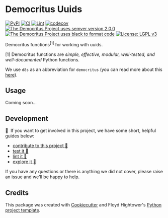 # Democritus Uuids

[![PyPI](https://img.shields.io/pypi/v/d8s-uuids.svg)](https://pypi.python.org/pypi/d8s-uuids)
[![CI](https://github.com/democritus-project/d8s-uuids/workflows/CI/badge.svg)](https://github.com/democritus-project/d8s-uuids/actions)
[![Lint](https://github.com/democritus-project/d8s-uuids/workflows/Lint/badge.svg)](https://github.com/democritus-project/d8s-uuids/actions)
[![codecov](https://codecov.io/gh/democritus-project/d8s-uuids/branch/main/graph/badge.svg?token=V0WOIXRGMM)](https://codecov.io/gh/democritus-project/d8s-uuids)
[![The Democritus Project uses semver version 2.0.0](https://img.shields.io/badge/-semver%20v2.0.0-22bfda)](https://semver.org/spec/v2.0.0.html)
[![The Democritus Project uses black to format code](https://img.shields.io/badge/code%20style-black-000000.svg)](https://github.com/psf/black)
[![License: LGPL v3](https://img.shields.io/badge/License-LGPL%20v3-blue.svg)](https://choosealicense.com/licenses/lgpl-3.0/)

Democritus functions<sup>[1]</sup> for working with uuids.

[1] Democritus functions are <i>simple, effective, modular, well-tested, and well-documented</i> Python functions.

We use `d8s` as an abbreviation for `democritus` (you can read more about this [here](https://github.com/democritus-project/roadmap#what-is-d8s)).

## Usage

Coming soon...

## Development

👋 &nbsp;If you want to get involved in this project, we have some short, helpful guides below:

- [contribute to this project 🥇][contributing]
- [test it 🧪][local-dev]
- [lint it 🧹][local-dev]
- [explore it 🔭][local-dev]

If you have any questions or there is anything we did not cover, please raise an issue and we'll be happy to help.

## Credits

This package was created with [Cookiecutter](https://github.com/audreyr/cookiecutter) and Floyd Hightower's [Python project template](https://github.com/fhightower-templates/python-project-template).

[contributing]: https://github.com/democritus-project/.github/blob/main/CONTRIBUTING.md#contributing-a-pr-
[local-dev]: https://github.com/democritus-project/.github/blob/main/CONTRIBUTING.md#local-development-
